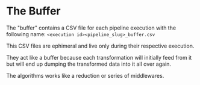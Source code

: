 # The Buffer

The "buffer" contains a CSV file for each pipeline execution with the following name: `<execution id><pipeline_slug>_buffer.csv`

This CSV files are ephimeral and live only during their respective execution.

They act like a buffer because each transformation will initially feed from it but will end up dumping the transformed data into it all over again.

The algorithms works like a reduction or series of middlewares.
